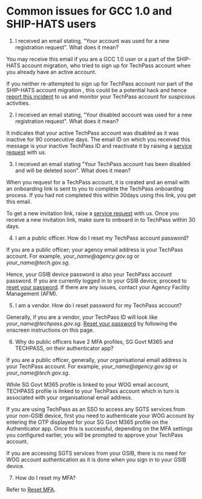 # Common issues for GCC 1.0 and SHIP-HATS users

1. I received an email stating, "Your account was used for a new registration request". What does it mean?

You may receive this email if you are a GCC 1.0 user or a part of the SHIP-HATS account migration, who tried to sign up for TechPass account when you already have an active account.

If you neither re-attempted to sign up for TechPass account nor part of the SHIP-HATS account migration , this could be a potential hack and hence [report this incident][service-request] to us and monitor your TechPass account for suspicious activities.

2. I received an email stating, "Your disabled account was used for a new registration request". What does it mean?

It indicates that your active TechPass account was disabled as it was inactive for 90 consecutive days. The email ID on which you received this message is your inactive TechPass ID and reactivate it by raising a [service request][service-request] with us.

3. I received an email stating "Your TechPass account has been disabled and will be deleted soon". What does it mean?

When you request for a TechPass account, it is created and an email with an onboarding link is sent to you to complete the TechPass onboarding process. If you had not completed this within 30days using this link, you get this email.

To get a new invitation link, raise a [service request][service-request] with us. Once you receive a new invitation link, make sure to onboard in to TechPass within 30 days.

4. I am a public officer. How do I reset my TechPass account password?

If you are a public officer; your agency email address is your TechPass account. For example, *your_name<span>@</span>agency.gov.sg* or *your_name<span>@</span>tech.gov.sg*.

Hence, your GSIB device password is also your TechPass account password. If you are currently logged in to your GSIB device, proceed to [reset your password][reset-password-gsib]. If there are any issues, contact your Agency Facility Management (AFM).

5. I am a vendor. How do I reset password for my TechPass account?

Generally, if you are a vendor, your TechPass ID will look like *your_name<span>@</span>techpass.gov.sg*.
[Reset your password][reset-password-vendor] by following the onscreen instructions on this page.

6. Why do public officers have 2 MFA profiles, SG Govt M365 and TECHPASS, on their authenticator app?

If you are a public officer, generally, your organisational email address is your TechPass account. For example, *your_name<span>@</span>agency.gov.sg* or *your_name<span>@</span>tech.gov.sg*.

While SG Govt M365 profile is linked to your WOG email account, TECHPASS profile is linked to your TechPass account which in turn is associated with your organisational email address.

If you are using TechPass as an SSO to access any SGTS services from your non-GSIB device, first you need to authenticate your WOG account by entering the OTP displayed for your SG Govt M365 profile on the Authenticator app. Once this is successful, depending on the MFA settings you configured earlier, you will be prompted to approve your TechPass account.

If you are accessing SGTS services from your GSIB, there is no need for WOG account authentication as it is done when you sign in to your GSIB device.

7. How do I reset my MFA?

Refer to [Reset MFA][reset-mfa].


[service-request]: https://go.gov.sg/techpass-sr
[reset-password-gsib]: https://itsm.sgnet.gov.sg/sp3
[reset-password-vendor]: https://passwordreset.microsoftonline.com/
[reset-mfa]: ../reset-mfa.md
